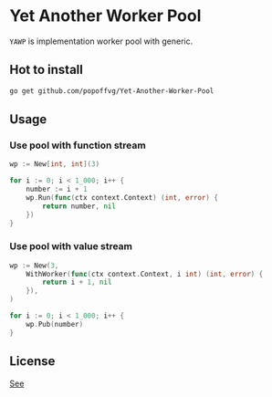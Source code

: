 # Yet Another Worker Pool

`YAWP` is implementation worker pool with generic.

## Hot to install

```bash
go get github.com/popoffvg/Yet-Another-Worker-Pool
```

## Usage

### Use pool with function stream

```go
wp := New[int, int](3)

for i := 0; i < 1_000; i++ {
    number := i + 1
    wp.Run(func(ctx context.Context) (int, error) {
        return number, nil
    })
}
```

### Use pool with value stream

```go
wp := New(3,
    WithWorker(func(ctx context.Context, i int) (int, error) {
        return i + 1, nil
    }),
)

for i := 0; i < 1_000; i++ {
    wp.Pub(number)
}
```

## License

[See](LICENSE) 